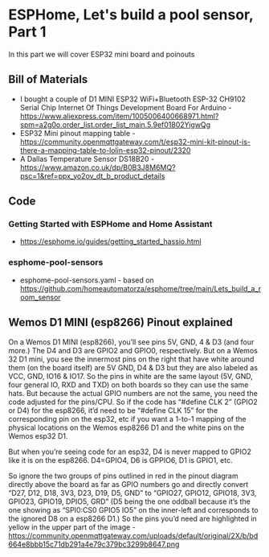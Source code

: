 # ESPHome, Let's build a pool sensor, Part 1

In this part we will cover ESP32 mini board and poinouts

## Bill of Materials

- I bought a couple of D1 MINI ESP32 WiFi+Bluetooth ESP-32 CH9102 Serial Chip Internet Of Things Development Board For Arduino - https://www.aliexpress.com/item/1005006400668971.html?spm=a2g0o.order_list.order_list_main.5.9ef01802YigwQg
- ESP32 Mini pinout mapping table - https://community.openmqttgateway.com/t/esp32-mini-kit-pinout-is-there-a-mapping-table-to-lolin-esp32-pinout/2320
- A Dallas Temperature Sensor DS18B20 - https://www.amazon.co.uk/dp/B0B3J8M6MQ?psc=1&ref=ppx_yo2ov_dt_b_product_details 

## Code

### Getting Started with ESPHome and Home Assistant
- https://esphome.io/guides/getting_started_hassio.html

### esphome-pool-sensors
- esphome-pool-sensors.yaml - based on https://github.com/homeautomatorza/esphome/tree/main/Lets_build_a_room_sensor

## Wemos D1 MINI (esp8266) Pinout explained
On a Wemos D1 MINI (esp8266), you’ll see pins 5V, GND, 4 & D3 (and four more.) The D4 and D3 are GPIO2 and GPIO0, respectively. But on a Wemos 32 D1 mini, you see the innermost pins on the right that have white around them (on the board itself) are 5V GND, D4 & D3 but they are also labeled as VCC, GND, IO16 & IO17. So the pins in white are the same layout (5V, GND, four general IO, RXD and TXD) on both boards so they can use the same hats. But because the actual GPIO numbers are not the same, you need the code adjusted for the pins/CPU. So if the code has “#define CLK 2” (GPIO2 or D4) for the esp8266, it’d need to be “#define CLK 15” for the corresponding pin on the esp32, etc if you want a 1-to-1 mapping of the physical locations on the Wemos esp8266 D1 and the white pins on the Wemos esp32 D1.

But when you’re seeing code for an esp32, D4 is never mapped to GPIO2 like it is on the esp8266. D4=GPIO4, D6 is GPPIO6, D1 is GPIO1, etc.

So ignore the two groups of pins outlined in red in the pinout diagram directly above the board as far as GPIO numbers go and directly convert “D27, D12, D18, 3V3, D23, D19, D5, GND” to “GPIO27, GPIO12, GPIO18, 3V3, GPIO23, GPIO19, DPIO5, GRD” (D5 being the one oddball because it’s the one showing as “SPI0:CS0 GPIO5 IO5” on the inner-left and corresponds to the ignored D8 on a esp8266 D1.) So the pins you’d need are highlighted in yellow in the upper part of the image - https://community.openmqttgateway.com/uploads/default/original/2X/b/bd664e8bbb15c71db291a4e79c379bc3299b8647.png

